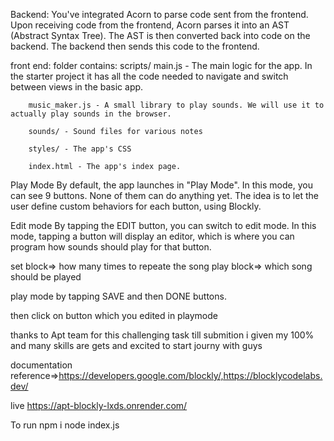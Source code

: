 Backend:
You've integrated Acorn to parse code sent from the frontend.
Upon receiving code from the frontend, Acorn parses it into an AST (Abstract Syntax Tree).
The AST is then converted back into code on the backend.
The backend then sends this code to the frontend.



front end:
folder contains:
scripts/
        main.js - The main logic for the app. In the starter project it has all the code needed to navigate and switch between views in the basic app.
        
        music_maker.js - A small library to play sounds. We will use it to actually play sounds in the browser.
        
        sounds/ - Sound files for various notes
        
        styles/ - The app's CSS
        
        index.html - The app's index page.

Play Mode
By default, the app launches in "Play Mode". In this mode, you can see 9 buttons. None of them can do anything yet. The idea is to let the user define custom behaviors for each button, using Blockly.

Edit mode
By tapping the EDIT button, you can switch to edit mode. In this mode, tapping a button will display an editor, which is where you can program how sounds should play for that button.

set block=> how many times to repeate the song
play block=> which song should be played 

play mode by tapping SAVE and then DONE buttons.

then click on button which you edited
in playmode

thanks to Apt team for this challenging task till submition i given my 100% and many skills are gets and
excited to start journy with guys 

documentation reference=>https://developers.google.com/blockly/,https://blocklycodelabs.dev/

 live https://apt-blockly-lxds.onrender.com/

 To run 
       npm i
       node index.js
